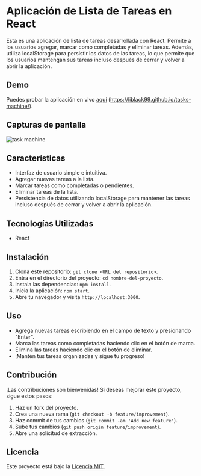 # Aplicación de Lista de Tareas en React

Esta es una aplicación de lista de tareas desarrollada con React. Permite a los usuarios agregar, marcar como completadas y eliminar tareas. Además, utiliza localStorage para persistir los datos de las tareas, lo que permite que los usuarios mantengan sus tareas incluso después de cerrar y volver a abrir la aplicación.

## Demo

Puedes probar la aplicación en vivo [aquí](#) (https://liblack99.github.io/tasks-machine/).

## Capturas de pantalla

![task machine](https://i.imgur.com/erOLqJa.png)

## Características

- Interfaz de usuario simple e intuitiva.
- Agregar nuevas tareas a la lista.
- Marcar tareas como completadas o pendientes.
- Eliminar tareas de la lista.
- Persistencia de datos utilizando localStorage para mantener las tareas incluso después de cerrar y volver a abrir la aplicación.

## Tecnologías Utilizadas

- React

## Instalación

1. Clona este repositorio: `git clone <URL del repositorio>`.
2. Entra en el directorio del proyecto: `cd nombre-del-proyecto`.
3. Instala las dependencias: `npm install`.
4. Inicia la aplicación: `npm start`.
5. Abre tu navegador y visita `http://localhost:3000`.

## Uso

- Agrega nuevas tareas escribiendo en el campo de texto y presionando "Enter".
- Marca las tareas como completadas haciendo clic en el botón de marca.
- Elimina las tareas haciendo clic en el botón de eliminar.
- ¡Mantén tus tareas organizadas y sigue tu progreso!

## Contribución

¡Las contribuciones son bienvenidas! Si deseas mejorar este proyecto, sigue estos pasos:

1. Haz un fork del proyecto.
2. Crea una nueva rama (`git checkout -b feature/improvement`).
3. Haz commit de tus cambios (`git commit -am 'Add new feature'`).
4. Sube tus cambios (`git push origin feature/improvement`).
5. Abre una solicitud de extracción.

## Licencia

Este proyecto está bajo la [Licencia MIT](LICENSE).
